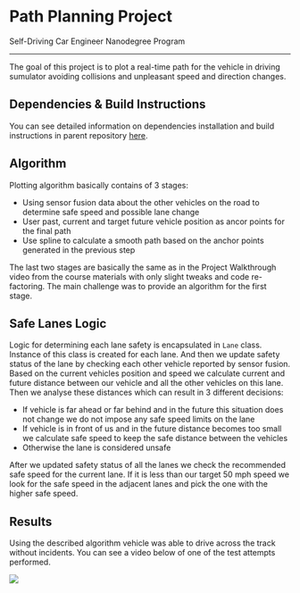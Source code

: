 # Path Planning Project
Self-Driving Car Engineer Nanodegree Program

---

The goal of this project is to plot a real-time path for the vehicle in driving sumulator avoiding collisions and unpleasant speed and direction changes.

## Dependencies & Build Instructions

You can see detailed information on dependencies installation and build instructions in parent repository [here](https://github.com/udacity/CarND-Path-Planning-Project).
   
## Algorithm 

Plotting algorithm basically contains of 3 stages:
- Using sensor fusion data about the other vehicles on the road to determine safe speed and possible lane change
- User past, current and target future vehicle position as ancor points for the final path
- Use spline to calculate a smooth path based on the anchor points generated in the previous step

The last two stages are basically the same as in the Project Walkthrough video from the course materials with only slight tweaks and code re-factoring. The main challenge was to provide an algorithm for the first stage.

## Safe Lanes Logic

Logic for determining each lane safety is encapsulated in `Lane` class. Instance of this class is created for each lane. And then we update safety status of the lane by checking each other vehicle reported by sensor fusion.
Based on the current vehicles position and speed we calculate current and future distance between our vehicle and all the other vehicles on this lane. Then we analyse these distances which can result in 3 different decisions:

- If vehicle is far ahead or far behind and in the future this situation does not change we do not impose any safe speed limits on the lane
- If vehicle is in front of us and in the future distance becomes too small we calculate safe speed to keep the safe distance between the vehicles
- Otherwise the lane is considered unsafe

After we updated safety status of all the lanes we check the recommended safe speed for the current lane. If it is less than our target 50 mph speed we look for the safe speed in the adjacent lanes and pick the one with the higher safe speed.

## Results

Using the described algorithm vehicle was able to drive across the track without incidents. You can see a video below of one of the test attempts performed.

[![](https://img.youtube.com/vi/_RJ7UdSMe9M/0.jpg)](https://www.youtube.com/watch?v=_RJ7UdSMe9M)

